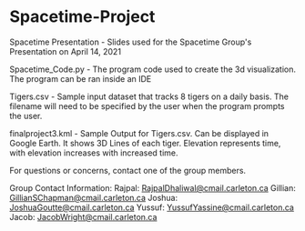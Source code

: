 # Spacetime-Project



Spacetime Presentation - Slides used for the Spacetime Group's Presentation on April 14, 2021

Spacetime_Code.py - The program code used to create the 3d visualization. The program can be ran inside an IDE

Tigers.csv - Sample input dataset that tracks 8 tigers on a daily basis. The filename will need to be specified by the user when the program prompts the user.

finalproject3.kml - Sample Output for Tigers.csv. Can be displayed in Google Earth. It shows 3D Lines of each tiger. Elevation represents time, with elevation increases with increased time.



For questions or concerns, contact one of the group members.

Group Contact Information:
Rajpal: RajpalDhaliwal@cmail.carleton.ca
Gillian: GillianSChapman@cmail.carleton.ca
Joshua: JoshuaGoutte@cmail.carleton.ca
Yussuf: YussufYassine@cmail.carleton.ca
Jacob: JacobWright@cmail.carleton.ca
